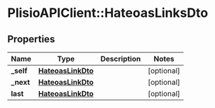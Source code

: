 # PlisioAPIClient::HateoasLinksDto

## Properties
Name | Type | Description | Notes
------------ | ------------- | ------------- | -------------
**_self** | [**HateoasLinkDto**](HateoasLinkDto.md) |  | [optional] 
**_next** | [**HateoasLinkDto**](HateoasLinkDto.md) |  | [optional] 
**last** | [**HateoasLinkDto**](HateoasLinkDto.md) |  | [optional] 

